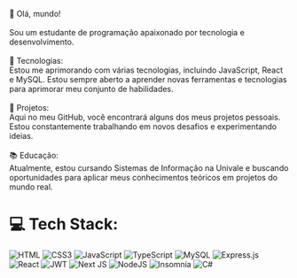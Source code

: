 👋 Olá, mundo!<br><br>Sou um estudante de programação apaixonado por tecnologia e desenvolvimento. <br><br>🌱 Tecnologias:<br>Estou me aprimorando com várias tecnologias, incluindo JavaScript, React e MySQL. Estou sempre aberto a aprender novas ferramentas e tecnologias para aprimorar meu conjunto de habilidades.<br><br>🚀 Projetos:<br>Aqui no meu GitHub, você encontrará alguns dos meus projetos pessoais. Estou constantemente trabalhando em novos desafios e experimentando ideias.<br><br>📚 Educação:<br>Atualmente, estou cursando Sistemas de Informação na Univale e buscando oportunidades para aplicar meus conhecimentos teóricos em projetos do mundo real.


# 💻 Tech Stack:
![HTML](https://img.shields.io/badge/HTML5-E34F26?style=for-the-badge&logo=html5&logoColor=white) ![CSS3](https://img.shields.io/badge/CSS3-1572B6?style=for-the-badge&logo=css3&logoColor=white) ![JavaScript](https://img.shields.io/badge/javascript-%23323330.svg?style=for-the-badge&logo=javascript&logoColor=%23F7DF1E)  ![TypeScript](https://img.shields.io/badge/typescript-%23007ACC.svg?style=for-the-badge&logo=typescript&logoColor=white) ![MySQL](https://img.shields.io/badge/mysql-%2300f.svg?style=for-the-badge&logo=mysql&logoColor=white) ![Express.js](https://img.shields.io/badge/express.js-%23404d59.svg?style=for-the-badge&logo=express&logoColor=%2361DAFB)  ![React](https://img.shields.io/badge/react-%2320232a.svg?style=for-the-badge&logo=react&logoColor=%2361DAFB)  ![JWT](https://img.shields.io/badge/JWT-black?style=for-the-badge&logo=JSON%20web%20tokens) ![Next JS](https://img.shields.io/badge/Next-black?style=for-the-badge&logo=next.js&logoColor=white) ![NodeJS](https://img.shields.io/badge/node.js-6DA55F?style=for-the-badge&logo=node.js&logoColor=white) ![Insomnia](https://img.shields.io/badge/Insomnia-black?style=for-the-badge&logo=insomnia&logoColor=5849BE) ![C#](https://img.shields.io/badge/csharp-black?style=for-the-badge&logo=csharp&logoColor=5849BE)

<!-- Proudly created with GPRM ( https://gprm.itsvg.in ) -->
